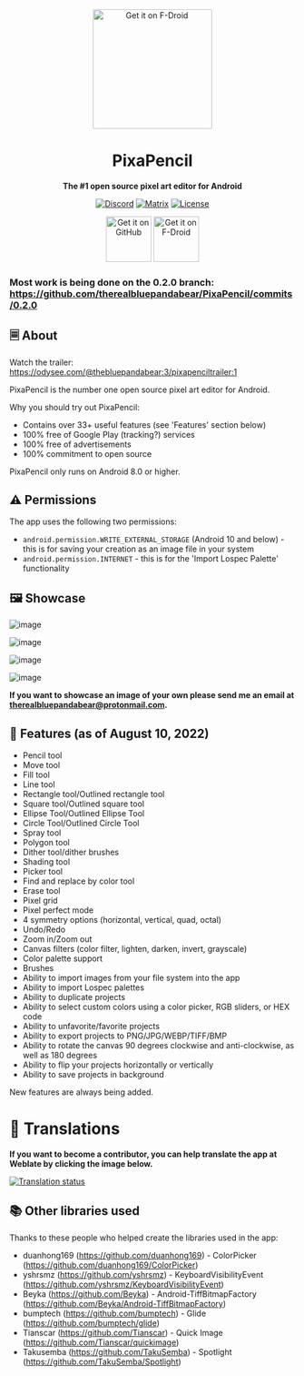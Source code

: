 <div align="center">
<img src="https://user-images.githubusercontent.com/50536495/170400421-0c3a1711-4484-42b1-995b-ee0095c3c7cb.png" width = "210" height = "210" alt="Get it on F-Droid"/>
  <h1>PixaPencil</h1>
  <p><b>The #1 open source pixel art editor for Android</b><br>

[![Discord](https://img.shields.io/badge/Discord-PixaPencil-blue.svg)](https://discord.com/invite/Ytm7WBMNz9)
[![Matrix](https://img.shields.io/badge/Matrix-PixaPencil-green.svg)](https://matrix.to/#/#pixapencil:matrix.org)
[![License](https://img.shields.io/badge/License-GPL%20v3-red.svg)](https://choosealicense.com/licenses/gpl-3.0/)

[<img src="https://github.com/machiav3lli/oandbackupx/blob/034b226cea5c1b30eb4f6a6f313e4dadcbb0ece4/badge_github.png" alt="Get it on GitHub" height="80">](https://github.com/therealbluepandabear/PixaPencil/releases/latest)
[<img src="https://fdroid.gitlab.io/artwork/badge/get-it-on.png" alt="Get it on F-Droid" height="80">](https://f-droid.org/en/packages/com.therealbluepandabear.pixapencil/)
</div>

### Most work is being done on the 0.2.0 branch: https://github.com/therealbluepandabear/PixaPencil/commits/0.2.0

## 🗏 About

Watch the trailer: https://odysee.com/@thebluepandabear:3/pixapenciltrailer:1

PixaPencil is the number one open source pixel art editor for Android.

Why you should try out PixaPencil:

- Contains over 33+ useful features (see 'Features' section below)
- 100% free of Google Play (tracking?) services
- 100% free of advertisements
- 100% commitment to open source

PixaPencil only runs on Android 8.0 or higher.

## ⚠️ Permissions

The app uses the following two permissions:

- `android.permission.WRITE_EXTERNAL_STORAGE` (Android 10 and below) - this is for saving your creation as an image file in your system
- `android.permission.INTERNET` - this is for the 'Import Lospec Palette' functionality


## 🖼️ Showcase

![image](https://user-images.githubusercontent.com/50536495/185532689-9dda1172-8214-467f-8616-e9e1fe890c1b.jpg)

![image](https://user-images.githubusercontent.com/50536495/174204673-71da804b-3d83-4d96-91f5-821583aa7543.png)

![image](https://user-images.githubusercontent.com/50536495/174204000-bf8a2b63-517f-40c4-ba96-4726061b9270.png)

![image](https://user-images.githubusercontent.com/50536495/174217529-14c05774-6829-42cf-8163-cd7da436d45c.png)


**If you want to showcase an image of your own please send me an email at therealbluepandabear@protonmail.com.**

## 📝 Features (as of August 10, 2022)
- Pencil tool
- Move tool
- Fill tool 
- Line tool
- Rectangle tool/Outlined rectangle tool
- Square tool/Outlined square tool
- Ellipse Tool/Outlined Ellipse Tool
- Circle Tool/Outlined Circle Tool
- Spray tool
- Polygon tool
- Dither tool/dither brushes
- Shading tool
- Picker tool
- Find and replace by color tool
- Erase tool
- Pixel grid
- Pixel perfect mode
- 4 symmetry options (horizontal, vertical, quad, octal) 
- Undo/Redo
- Zoom in/Zoom out
- Canvas filters (color filter, lighten, darken, invert, grayscale)
- Color palette support
- Brushes
- Ability to import images from your file system into the app
- Ability to import Lospec palettes
- Ability to duplicate projects
- Ability to select custom colors using a color picker, RGB sliders, or HEX code
- Ability to unfavorite/favorite projects
- Ability to export projects to PNG/JPG/WEBP/TIFF/BMP
- Ability to rotate the canvas 90 degrees clockwise and anti-clockwise, as well as 180 degrees
- Ability to flip your projects horizontally or vertically
- Ability to save projects in background

New features are always being added.

# 📓 Translations
**If you want to become a contributor, you can help translate the app at Weblate by clicking the image below.**

<a href="https://hosted.weblate.org/projects/pixapencil/#languages">
<img src="https://hosted.weblate.org/widgets/pixapencil/-/287x66-grey.png" alt="Translation status" />
</a>

## 📚 Other libraries used
Thanks to these people who helped create the libraries used in the app:
- duanhong169 (https://github.com/duanhong169) - ColorPicker (https://github.com/duanhong169/ColorPicker)
- yshrsmz (https://github.com/yshrsmz) - KeyboardVisibilityEvent (https://github.com/yshrsmz/KeyboardVisibilityEvent) 
- Beyka (https://github.com/Beyka) - Android-TiffBitmapFactory (https://github.com/Beyka/Android-TiffBitmapFactory)
- bumptech (https://github.com/bumptech) - Glide (https://github.com/bumptech/glide)
- Tianscar (https://github.com/Tianscar) - Quick Image (https://github.com/Tianscar/quickimage) 
- Takusemba (https://github.com/TakuSemba) - Spotlight (https://github.com/TakuSemba/Spotlight)
